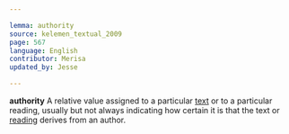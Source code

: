 ```yaml
---

lemma: authority
source: kelemen_textual_2009
page: 567
language: English
contributor: Merisa
updated_by: Jesse

---
```


**authority** A relative value assigned to a particular [text](text.html) or to a particular reading, usually but not always indicating how certain it is that the text or [reading](readingVariant.html) derives from an author.
